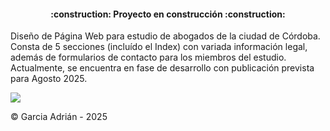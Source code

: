 <h4 align="center">
:construction: Proyecto en construcción :construction:
</h4>

Diseño de Página Web para estudio de abogados de la ciudad de Córdoba. Consta de 5 secciones (incluído el Index) con variada información legal, además de formularios de contacto para los miembros del estudio.
Actualmente, se encuentra en fase de desarrollo con publicación prevista para Agosto 2025.




<p align="left">
<img src="https://img.shields.io/badge/STATUS-EN%20DESAROLLO-green">
</p>

© Garcia Adrián - 2025
